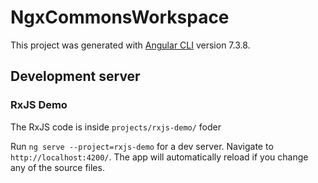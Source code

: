 # NgxCommonsWorkspace

This project was generated with [Angular CLI](https://github.com/angular/angular-cli) version 7.3.8.

## Development server

### RxJS Demo

The RxJS code is inside `projects/rxjs-demo/` foder

Run `ng serve --project=rxjs-demo` for a dev server. Navigate to `http://localhost:4200/`. The app will automatically reload if you change any of the source files.
